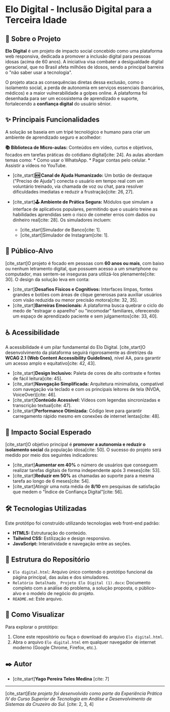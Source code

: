 # Elo Digital - Inclusão Digital para a Terceira Idade

## 📖 Sobre o Projeto

**Elo Digital** é um projeto de impacto social concebido como uma plataforma web responsiva, dedicada a promover a inclusão digital para pessoas idosas (acima de 60 anos). A iniciativa visa combater a desigualdade digital geracional, que no Brasil afeta milhões de idosos, sendo a principal barreira o "não saber usar a tecnologia".

O projeto ataca as consequências diretas dessa exclusão, como o isolamento social, a perda de autonomia em serviços essenciais (bancários, médicos) e a maior vulnerabilidade a golpes online. A plataforma foi desenhada para ser um ecossistema de aprendizado e suporte, fortalecendo a **confiança digital** do usuário sênior.

## ✨ Principais Funcionalidades

A solução se baseia em um tripé tecnológico e humano para criar um ambiente de aprendizado seguro e acolhedor:

**📚 Biblioteca de Micro-aulas:** Conteúdos em vídeo, curtos e objetivos, focados em tarefas práticas do cotidiano digital[cite: 24]. As aulas abordam temas como:
    * Como usar o WhatsApp.
    * Pagar contas pelo celular.
    * Assistir a vídeos no YouTube.

* [cite_start]**🆘 Canal de Ajuda Humanizado:** Um botão de destaque ("Preciso de Ajuda") conecta o usuário em tempo real com um voluntário treinado, via chamada de voz ou chat, para resolver dificuldades imediatas e reduzir a frustração[cite: 26, 27].

* [cite_start]**🕹️ Ambiente de Prática Segura:** Módulos que simulam a interface de aplicativos populares, permitindo que o usuário treine as habilidades aprendidas sem o risco de cometer erros com dados ou dinheiro real[cite: 28]. Os simuladores incluem:
    * [cite_start]Simulador de Banco[cite: 1].
    * [cite_start]Simulador de Instagram[cite: 1].

## 🎯 Público-Alvo

[cite_start]O projeto é focado em pessoas com **60 anos ou mais**, com baixo ou nenhum letramento digital, que possuem acesso a um smartphone ou computador, mas sentem-se inseguras para utilizá-los plenamente[cite: 30]. O design da solução leva em conta:

* [cite_start]**Desafios Físicos e Cognitivos:** Interfaces limpas, fontes grandes e botões com áreas de clique generosas para auxiliar usuários com visão reduzida ou menor precisão motora[cite: 32, 35].
* [cite_start]**Barreiras Emocionais:** A plataforma busca quebrar o ciclo do medo de "estragar o aparelho" ou "incomodar" familiares, oferecendo um espaço de aprendizado paciente e sem julgamentos[cite: 33, 40].

## ♿ Acessibilidade

A acessibilidade é um pilar fundamental do Elo Digital. [cite_start]O desenvolvimento da plataforma seguirá rigorosamente as diretrizes da **WCAG 2.1 (Web Content Accessibility Guidelines)**, nível AA, para garantir um acesso amplo e equitativo[cite: 42, 43].

* [cite_start]**Design Inclusivo:** Paleta de cores de alto contraste e fontes de fácil leitura[cite: 45].
* [cite_start]**Navegação Simplificada:** Arquitetura minimalista, compatível com navegação via teclado e com os principais leitores de tela (NVDA, VoiceOver)[cite: 46].
* [cite_start]**Conteúdo Acessível:** Vídeos com legendas sincronizadas e transcrição textual[cite: 47].
* [cite_start]**Performance Otimizada:** Código leve para garantir carregamento rápido mesmo em conexões de internet lentas[cite: 48].

## 🚀 Impacto Social Esperado

[cite_start]O objetivo principal é **promover a autonomia e reduzir o isolamento social** da população idosa[cite: 50]. O sucesso do projeto será medido por meio dos seguintes indicadores:

* [cite_start]**Aumentar em 40%** o número de usuários que conseguem realizar tarefas digitais de forma independente após 3 meses[cite: 53].
* [cite_start]**Reduzir em 50%** as chamadas ao suporte para a mesma tarefa ao longo de 6 meses[cite: 54].
* [cite_start]Atingir uma nota média de **8/10** em pesquisas de satisfação que medem o "Índice de Confiança Digital"[cite: 56].

## 🛠️ Tecnologias Utilizadas

Este protótipo foi construído utilizando tecnologias web front-end padrão:

* **HTML5:** Estruturação do conteúdo.
* **Tailwind CSS:** Estilização e design responsivo.
* **JavaScript:** Interatividade e navegação entre as seções.

## 📂 Estrutura do Repositório

* `Elo digital.html`: Arquivo único contendo o protótipo funcional da página principal, das aulas e dos simuladores.
* `Relatório Detalhado_ Projeto Elo Digital (1).docx`: Documento completo com a análise do problema, a solução proposta, o público-alvo e o modelo de negócio do projeto.
* `README.md`: Este arquivo.

## 🔧 Como Visualizar

Para explorar o protótipo:

1.  Clone este repositório ou faça o download do arquivo `Elo digital.html`.
2.  Abra o arquivo `Elo digital.html` em qualquer navegador de internet moderno (Google Chrome, Firefox, etc.).

## ✒️ Autor

* [cite_start]**Yago Pereira Teles Medina** [cite: 7]

---

[cite_start]*Este projeto foi desenvolvido como parte da Experiência Prática IV do Curso Superior de Tecnologia em Análise e Desenvolvimento de Sistemas da Cruzeiro do Sul.* [cite: 2, 3, 4]

